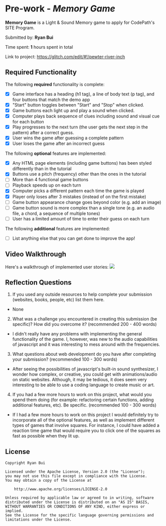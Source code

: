 # Pre-work - *Memory Game*

**Memory Game** is a Light & Sound Memory game to apply for CodePath's SITE Program. 

Submitted by: **Ryan Bui**

Time spent: **1** hours spent in total

Link to project: https://glitch.com/edit/#!/pewter-river-inch

## Required Functionality

The following **required** functionality is complete:

* [x] Game interface has a heading (h1 tag), a line of body text (p tag), and four buttons that match the demo app
* [x] "Start" button toggles between "Start" and "Stop" when clicked. 
* [x] Game buttons each light up and play a sound when clicked. 
* [x] Computer plays back sequence of clues including sound and visual cue for each button
* [x] Play progresses to the next turn (the user gets the next step in the pattern) after a correct guess. 
* [x] User wins the game after guessing a complete pattern
* [x] User loses the game after an incorrect guess

The following **optional** features are implemented:

* [x] Any HTML page elements (including game buttons) has been styled differently than in the tutorial
* [x] Buttons use a pitch (frequency) other than the ones in the tutorial
* [ ] More than 4 functional game buttons
* [ ] Playback speeds up on each turn
* [x] Computer picks a different pattern each time the game is played
* [x] Player only loses after 3 mistakes (instead of on the first mistake)
* [ ] Game button appearance change goes beyond color (e.g. add an image)
* [ ] Game button sound is more complex than a single tone (e.g. an audio file, a chord, a sequence of multiple tones)
* [ ] User has a limited amount of time to enter their guess on each turn

The following **additional** features are implemented:

- [ ] List anything else that you can get done to improve the app!

## Video Walkthrough

Here's a walkthrough of implemented user stories:
![](your-link-here)


## Reflection Questions
1. If you used any outside resources to help complete your submission (websites, books, people, etc) list them here. 
- None

2. What was a challenge you encountered in creating this submission (be specific)? How did you overcome it? (recommended 200 - 400 words) 
- I didn't really have any problems with implementing the general functionality of the game. I, however, was new to the audio capabilities of javascript and it was
interesting to mess around with the frequencies.

3. What questions about web development do you have after completing your submission? (recommended 100 - 300 words) 
- After seeing the possibilities of javascript's built-in sound synthesizer, I wonder how complex, or creative, you could get with animations/audio on static websites. Although,
it may be tedious, it does seem very interesting to be able to use a coding language to create music or art. 

4. If you had a few more hours to work on this project, what would you spend them doing (for example: refactoring certain functions, adding additional features, etc). Be specific. (recommended 100 - 300 words) 
- If I had a few more hours to work on this project I would definitely try to incorporate all of the optional features, as well as implement different types of games that involve squares. For instance, I could have added a reaction time game that would require you to click one of the squares as fast as possible when they lit up. 



## License

    Copyright Ryan Bui

    Licensed under the Apache License, Version 2.0 (the "License");
    you may not use this file except in compliance with the License.
    You may obtain a copy of the License at

        http://www.apache.org/licenses/LICENSE-2.0

    Unless required by applicable law or agreed to in writing, software
    distributed under the License is distributed on an "AS IS" BASIS,
    WITHOUT WARRANTIES OR CONDITIONS OF ANY KIND, either express or implied.
    See the License for the specific language governing permissions and
    limitations under the License.
